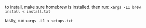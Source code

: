 to install, make sure homebrew is installed. then run: `xargs -L1 brew install < install.txt`

lastly, run `xargs -L1 < setups.txt`